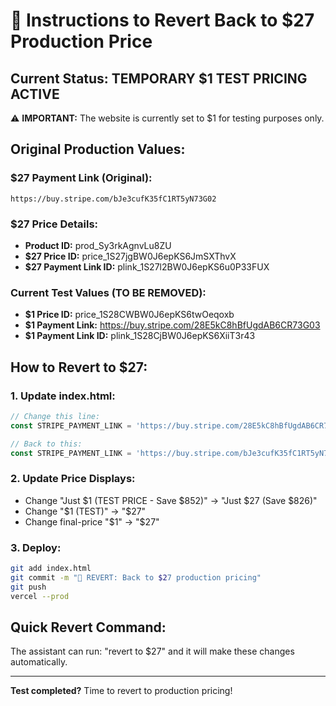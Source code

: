 # 🔄 Instructions to Revert Back to $27 Production Price

## Current Status: TEMPORARY $1 TEST PRICING ACTIVE

⚠️ **IMPORTANT:** The website is currently set to $1 for testing purposes only.

## Original Production Values:

### **$27 Payment Link (Original):**
```
https://buy.stripe.com/bJe3cufK35fC1RT5yN73G02
```

### **$27 Price Details:**
- **Product ID:** prod_Sy3rkAgnvLu8ZU
- **$27 Price ID:** price_1S27jgBW0J6epKS6JmSXThvX
- **$27 Payment Link ID:** plink_1S27l2BW0J6epKS6u0P33FUX

### **Current Test Values (TO BE REMOVED):**
- **$1 Price ID:** price_1S28CWBW0J6epKS6twOeqoxb
- **$1 Payment Link:** https://buy.stripe.com/28E5kC8hBfUgdAB6CR73G03
- **$1 Payment Link ID:** plink_1S28CjBW0J6epKS6XiiT3r43

## How to Revert to $27:

### 1. Update index.html:
```javascript
// Change this line:
const STRIPE_PAYMENT_LINK = 'https://buy.stripe.com/28E5kC8hBfUgdAB6CR73G03'; // TEST $1

// Back to this:
const STRIPE_PAYMENT_LINK = 'https://buy.stripe.com/bJe3cufK35fC1RT5yN73G02'; // LIVE $27
```

### 2. Update Price Displays:
- Change "Just $1 (TEST PRICE - Save $852)" → "Just $27 (Save $826)"
- Change "$1 (TEST)" → "$27" 
- Change final-price "$1" → "$27"

### 3. Deploy:
```bash
git add index.html
git commit -m "🔄 REVERT: Back to $27 production pricing"  
git push
vercel --prod
```

## Quick Revert Command:
The assistant can run: "revert to $27" and it will make these changes automatically.

---

**Test completed?** Time to revert to production pricing!